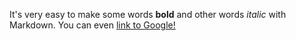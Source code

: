 It's very easy to make some words 
**bold** and other words *italic* with Markdown. 
You can even [link to Google!](http://google.com)
